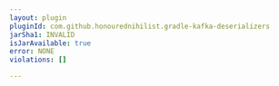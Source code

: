 ```yaml
---
layout: plugin
pluginId: com.github.honourednihilist.gradle-kafka-deserializers
jarSha1: INVALID
isJarAvailable: true
error: NONE
violations: []

---
```


